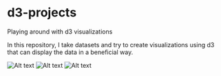 # d3-projects
Playing around with d3 visualizations 

In this repository, I take datasets and try to create visualizations using d3 that can display the data in a beneficial way.

![Alt text](https://user-images.githubusercontent.com/10874703/33335216-6e913cc6-d43a-11e7-8cfc-7a3f4d7701a4.png "Map")
![Alt text](https://user-images.githubusercontent.com/10874703/34062448-9421842c-e1ba-11e7-871a-aeb4ff5d973c.png "Moh's Visualization")
![Alt text](https://user-images.githubusercontent.com/10874703/34328525-bbef0060-e8ae-11e7-9fd0-c97c492f5768.png "Moh's Visualization")

